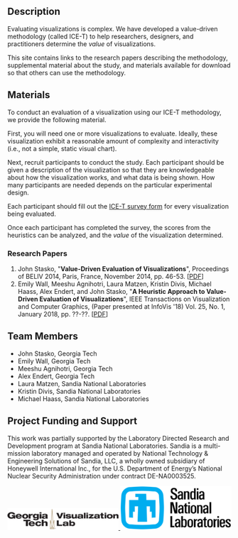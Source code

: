 ## Description

<!-- ![](./images/ice-t.jpg =200x) -->
Evaluating visualizations is complex. We have developed a value-driven methodology (called ICE-T) to help researchers, designers, and practitioners determine the _value_ of visualizations.

This site contains links to the research papers describing the methodology, supplemental material about the study, and materials available for download so that others can use the methodology.

## Materials

To conduct an evaluation of a visualization using our ICE-T methodology, we provide the following material.

First, you will need one or more visualizations to evaluate. Ideally, these visualization exhibit a reasonable amount of complexity and interactivity (i.e., not a simple, static visual chart).

Next, recruit participants to conduct the study. Each participant should be given a description of the visualization so that they are knowledgeable about how the visualization works, and what data is being shown. How many participants are needed depends on the particular experimental design.

Each participant should fill out the [ICE-T survey form](documents/survey.pdf) for every visualization being evaluated.

Once each participant has completed the survey, the scores from the heuristics can be analyzed, and the _value_ of the visualization determined.

### Research Papers

  1. John Stasko, "**Value-Driven Evaluation of Visualizations**", Proceedings of BELIV 2014, Paris, France, November 2014, pp. 46-53. [<a href="http://www.cc.gatech.edu/~john.stasko/papers/beliv14-value.pdf">PDF</a>]
  2. Emily Wall, Meeshu Agnihotri, Laura Matzen, Kristin Divis, Michael Haass, Alex Endert, and John Stasko, "**A Heuristic Approach to Value-Driven Evaluation of Visualizations**", IEEE Transactions on Visualization and Computer Graphics, (Paper presented at InfoVis '18) Vol. 25, No. 1, January 2018, pp. ??-??. [<a href="https://www.cc.gatech.edu/~ewall9/media/papers/ValueVIS2018.pdf">PDF</a>]

## Team Members

  - John Stasko, Georgia Tech
  - Emily Wall, Georgia Tech
  - Meeshu Agnihotri, Georgia Tech
  - Alex Endert, Georgia Tech
  - Laura Matzen, Sandia National Laboratories
  - Kristin Divis, Sandia National Laboratories
  - Michael Haass, Sandia National Laboratories

## Project Funding and Support

This work was partially supported by the Laboratory Directed Research and Development program at Sandia National Laboratories. Sandia is a multi-mission laboratory managed and operated by National Technology & Engineering Solutions of Sandia, LLC, a wholly owned subsidiary of Honeywell International Inc., for the U.S. Department of Energy’s National Nuclear Security Administration under contract DE-NA0003525.

<a href="http://vis.gatech.edu/">
  <img src="/images/gtvislab.png" alt="GT Vis Lab" style="width:250px;"/>
</a>

<a href="https://www.sandia.gov/">
  <img src="/images/sandia.png" alt="Sandia" style="width:250px;"/>
  </a>
<!-- ![Georgia Tech Visualization Lab](/images/gtvislab.png) -->
<!-- ![Sandia](/images/sandia.png) -->
